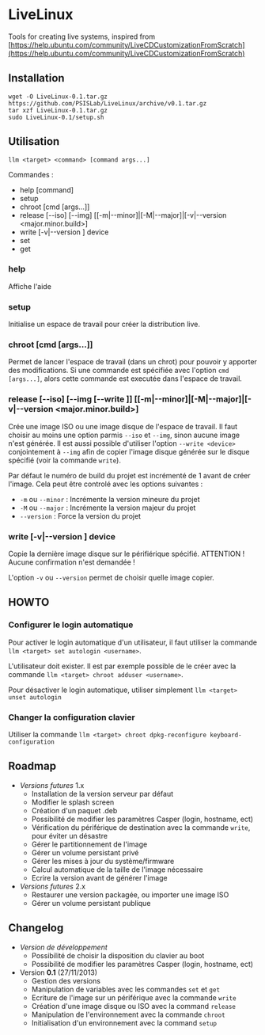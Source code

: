 LiveLinux
=========

Tools for creating live systems, inspired from [https://help.ubuntu.com/community/LiveCDCustomizationFromScratch](https://help.ubuntu.com/community/LiveCDCustomizationFromScratch)

Installation
------------

	wget -O LiveLinux-0.1.tar.gz https://github.com/PSISLab/LiveLinux/archive/v0.1.tar.gz
	tar xzf LiveLinux-0.1.tar.gz
	sudo LiveLinux-0.1/setup.sh

Utilisation
-----------

`llm <target> <command> [command args...]`

Commandes :
* help [command]
* setup
* chroot [cmd [args...]]
* release [--iso] [--img] [[-m|--minor]|[-M|--major]|[-v|--version <major.minor.build>]
* write [-v|--version <version>] device
* set <var> <value>
* get <var>

### help

Affiche l'aide

### setup

Initialise un espace de travail pour créer la distribution live.

### chroot [cmd [args...]]

Permet de lancer l'espace de travail (dans un chrot) pour pouvoir y apporter des modifications. Si une commande est spécifiée avec l'option `cmd [args...]`, alors cette commande est executée dans l'espace de travail.

### release [--iso] [--img [--write <device>]] [[-m|--minor]|[-M|--major]|[-v|--version <major.minor.build>]

Crée une image ISO ou une image disque de l'espace de travail. Il faut choisir au moins une option parmis `--iso` et `--img`, sinon aucune image n'est générée.
Il est aussi possible d'utiliser l'option `--write <device>` conjointement à `--img` afin de copier l'image disque générée sur le disque spécifié (voir la commande `write`).

Par défaut le numéro de build du projet est incrémenté de 1 avant de créer l'image. Cela peut être controlé avec les options suivantes :
* `-m` ou `--minor` : Incrémente la version mineure du projet
* `-M` ou `--major` : Incrémente la version majeur du projet
* `--version` : Force la version du projet

### write [-v|--version <version>] device

Copie la dernière image disque sur le périfiérique spécifié. ATTENTION ! Aucune confirmation n'est demandée !

L'option `-v` ou `--version` permet de choisir quelle image copier.

HOWTO
-----

### Configurer le login automatique

Pour activer le login automatique d'un utilisateur, il faut utiliser la commande `llm <target> set autologin <username>`.

L'utilisateur doit exister. Il est par exemple possible de le créer avec la commande `llm <target> chroot adduser <username>`.

Pour désactiver le login automatique, utiliser simplement `llm <target> unset autologin`

### Changer la configuration clavier

Utiliser la commande `llm <target> chroot dpkg-reconfigure keyboard-configuration`

Roadmap
-------

* _Versions futures_ 1.x
	* Installation de la version serveur par défaut
	* Modifier le splash screen
	* Création d'un paquet .deb
	* Possibilité de modifier les paramètres Casper (login, hostname, ect)
	* Vérification du périférique de destination avec la commande `write`, pour éviter un désastre
	* Gérer le partitionnement de l'image
	* Gérer un volume persistant privé
	* Gérer les mises à jour du système/firmware
	* Calcul automatique de la taille de l'image nécessaire
	* Ecrire la version avant de générer l'image
* _Versions futures_ 2.x
	* Restaurer une version packagée, ou importer une image ISO
	* Gérer un volume persistant publique

Changelog
---------

* _Version de développement_
	* Possibilité de choisir la disposition du clavier au boot
	* Possibilité de modifier les paramètres Casper (login, hostname, ect)
* Version __0.1__ (27/11/2013)
	* Gestion des versions
	* Manipulation de variables avec les commandes `set` et `get`
	* Ecriture de l'image sur un périférique avec la commande `write`
	* Création d'une image disque ou ISO avec la command `release` 
	* Manipulation de l'environnement avec la commande `chroot`
	* Initialisation d'un environnement avec la command `setup`